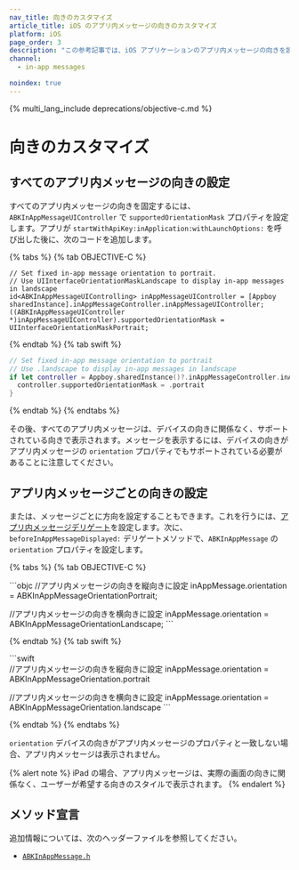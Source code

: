 ```yaml
---
nav_title: 向きのカスタマイズ
article_title: iOS のアプリ内メッセージの向きのカスタマイズ
platform: iOS
page_order: 3
description: "この参考記事では、iOS アプリケーションのアプリ内メッセージの向きを設定する方法について説明します。"
channel:
  - in-app messages

noindex: true
---
```


{% multi_lang_include deprecations/objective-c.md %}

# 向きのカスタマイズ

## すべてのアプリ内メッセージの向きの設定

すべてのアプリ内メッセージの向きを固定するには、`ABKInAppMessageUIController` で `supportedOrientationMask` プロパティを設定します。アプリが `startWithApiKey:inApplication:withLaunchOptions:` を呼び出した後に、次のコードを追加します。

{% tabs %}
{% tab OBJECTIVE-C %}

```objc
// Set fixed in-app message orientation to portrait.
// Use UIInterfaceOrientationMaskLandscape to display in-app messages in landscape
id<ABKInAppMessageUIControlling> inAppMessageUIController = [Appboy sharedInstance].inAppMessageController.inAppMessageUIController;
((ABKInAppMessageUIController *)inAppMessageUIController).supportedOrientationMask = UIInterfaceOrientationMaskPortrait;
```

{% endtab %}
{% tab swift %}

```swift
// Set fixed in-app message orientation to portrait
// Use .landscape to display in-app messages in landscape
if let controller = Appboy.sharedInstance()?.inAppMessageController.inAppMessageUIController as? ABKInAppMessageUIController {
  controller.supportedOrientationMask = .portrait
}
```

{% endtab %}
{% endtabs %}

その後、すべてのアプリ内メッセージは、デバイスの向きに関係なく、サポートされている向きで表示されます。メッセージを表示するには、デバイスの向きがアプリ内メッセージの `orientation` プロパティでもサポートされている必要があることに注意してください。

## アプリ内メッセージごとの向きの設定

または、メッセージごとに方向を設定することもできます。これを行うには、[アプリ内メッセージデリゲート][1]を設定します。次に、`beforeInAppMessageDisplayed:` デリゲートメソッドで、`ABKInAppMessage` の `orientation` プロパティを設定します。

{% tabs %}
{% tab OBJECTIVE-C %}

\`\`\`objc
//アプリ内メッセージの向きを縦向きに設定
inAppMessage.orientation = ABKInAppMessageOrientationPortrait;

//アプリ内メッセージの向きを横向きに設定
inAppMessage.orientation = ABKInAppMessageOrientationLandscape;
\`\`\`

{% endtab %}
{% tab swift %}

\`\`\`swift    
  //アプリ内メッセージの向きを縦向きに設定
  inAppMessage.orientation = ABKInAppMessageOrientation.portrait

  //アプリ内メッセージの向きを横向きに設定
  inAppMessage.orientation = ABKInAppMessageOrientation.landscape
\`\`\`

{% endtab %}
{% endtabs %}

`orientation` デバイスの向きがアプリ内メッセージのプロパティと一致しない場合、アプリ内メッセージは表示されません。

{% alert note %}
iPad の場合、アプリ内メッセージは、実際の画面の向きに関係なく、ユーザーが希望する向きのスタイルで表示されます。
{% endalert %}

## メソッド宣言

追加情報については、次のヘッダーファイルを参照してください。

- [`ABKInAppMessage.h`][14]

[1]: {{site.baseurl}}/developer_guide/platform_integration_guides/ios/in-app_messaging/customization/setting_delegates/
[14]: https://github.com/Appboy/appboy-ios-sdk/blob/master/AppboyKit/include/ABKInAppMessage.h
